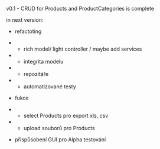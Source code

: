v0.1 - CRUD for Products and ProductCategories is complete

in next version:
- refactoting 
- - rich model/ light controller / maybe add services
- - integrita modelu
- - repozitáře
- - automatizované testy

- fukce
- - select Products pro export xls, csv
- - upload souborů pro Products

- přispůsobení GUI pro Alpha testování